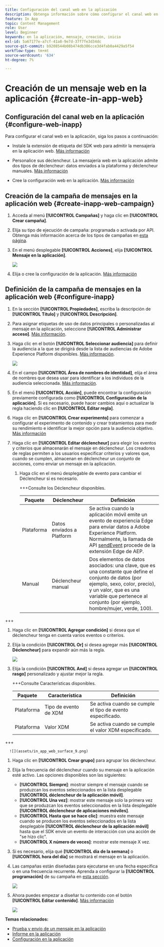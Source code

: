 ```yaml
---
title: Configuración del canal web en la aplicación
description: Obtenga información sobre cómo configurar el canal web en la aplicación en la recopilación de datos
feature: In App
topic: Content Management
role: User
level: Beginner
keywords: en la aplicación, mensaje, creación, inicio
exl-id: 5a67177e-a7cf-41a8-9e7d-37f7fe3d34dc
source-git-commit: b9208544b08b474db386cce3d4fab0a4429a5f54
workflow-type: tm+mt
source-wordcount: '634'
ht-degree: 7%

---
```


# Creación de un mensaje web en la aplicación {#create-in-app-web}

## Configuración del canal web en la aplicación {#configure-web-inapp}

Para configurar el canal web en la aplicación, siga los pasos a continuación:

* Instale la extensión de etiqueta del SDK web para admitir la mensajería en la aplicación web. [Más información](https://experienceleague.adobe.com/docs/experience-platform/tags/extensions/client/web-sdk/web-sdk-extension-configuration.html?lang=en)

* Personalice sus déclencheur. La mensajería web en la aplicación admite dos tipos de déclencheur: datos enviados a la plataforma y déclencheur manuales. [Más información](https://experienceleague.adobe.com/docs/experience-platform/edge/personalization/ajo/web-in-app-messaging.html)

* Cree la configuración web en la aplicación. [Más información](inapp-configuration.md)

## Creación de la campaña de mensajes en la aplicación web {#create-inapp-web-campaign}

1. Acceda al menú **[!UICONTROL Campañas]** y haga clic en **[!UICONTROL Crear campaña]**.

1. Elija su tipo de ejecución de campaña: programada o activada por API. Obtenga más información acerca de los tipos de campañas en [esta página](../campaigns/create-campaign.md#campaigntype).

1. En el menú desplegable **[!UICONTROL Acciones]**, elija **[!UICONTROL Mensaje en la aplicación]**.

   ![](assets/in_app_web_surface_1.png)

1. Elija o cree la configuración de la aplicación. [Más información](inapp-configuration.md#channel-prerequisites)

## Definición de la campaña de mensajes en la aplicación web {#configure-inapp}

1. En la sección **[!UICONTROL Propiedades]**, escriba la descripción de **[!UICONTROL Título]** y **[!UICONTROL Descripción]**.

1. Para asignar etiquetas de uso de datos principales o personalizadas al mensaje en la aplicación, seleccione **[!UICONTROL Administrar acceso]**. [Más información](../administration/object-based-access.md).

1. Haga clic en el botón **[!UICONTROL Seleccionar audiencia]** para definir la audiencia a la que se dirigirá desde la lista de audiencias de Adobe Experience Platform disponibles. [Más información](../audience/about-audiences.md).

   ![](assets/in_app_web_surface_5.png)

1. En el campo **[!UICONTROL Área de nombres de identidad]**, elija el área de nombres que desea usar para identificar a los individuos de la audiencia seleccionada. [Más información](../event/about-creating.md#select-the-namespace).

1. En el menú **[!UICONTROL Acción]**, puede encontrar la configuración previamente configurada como **[!UICONTROL Configuración de la aplicación]**. Si es necesario, puede hacer cambios aquí o actualizar la regla haciendo clic en **[!UICONTROL Editar regla]**.

1. Haga clic en **[!UICONTROL Crear experimento]** para comenzar a configurar el experimento de contenido y crear tratamientos para medir su rendimiento e identificar la mejor opción para la audiencia objetivo. [Más información](../content-management/content-experiment.md)

1. Haga clic en **[!UICONTROL Editar déclencheur]** para elegir los eventos y criterios que almacenarán el mensaje en déclencheur. Los creadores de reglas permiten a los usuarios especificar criterios y valores que, cuando se cumplen, almacenan en déclencheur un conjunto de acciones, como enviar un mensaje en la aplicación.

   1. Haga clic en el menú desplegable de evento para cambiar el Déclencheur si es necesario.

      +++Consulte los Déclencheur disponibles.

      | Paquete | Déclencheur | Definición |
      |---|---|---|
      | Plataforma | Datos enviados a Platform | Se activa cuando la aplicación móvil emite un evento de experiencia Edge para enviar datos a Adobe Experience Platform. Normalmente, la llamada de API [sendEvent](https://developer.adobe.com/client-sdks/documentation/edge-network/api-reference/#sendevent) procede de la extensión Edge de AEP. |
      | Manual | Déclencheur manual | Dos elementos de datos asociados: una clave, que es una constante que define el conjunto de datos (por ejemplo, sexo, color, precio), y un valor, que es una variable que pertenece al conjunto (por ejemplo, hombre/mujer, verde, 100). |

+++

   1. Haga clic en **[!UICONTROL Agregar condición]** si desea que el déclencheur tenga en cuenta varios eventos o criterios.

   1. Elija la condición **[!UICONTROL Or]** si desea agregar más **[!UICONTROL Déclencheur]** para expandir aún más la regla.

      ![](assets/in_app_web_surface_8.png)

   1. Elija la condición **[!UICONTROL And]** si desea agregar un **[!UICONTROL rasgo]** personalizado y ajustar mejor la regla.

      +++Consulte Características disponibles.

      | Paquete | Característica | Definición |
      |---|---|---|
      | Plataforma | Tipo de evento de XDM | Se activa cuando se cumple el tipo de evento especificado. |
      | Plataforma | Valor XDM | Se activa cuando se cumple el valor XDM especificado. |

+++

      ![](assets/in_app_web_surface_9.png)

   1. Haga clic en **[!UICONTROL Crear grupo]** para agrupar los déclencheur.

1. Elija la frecuencia del déclencheur cuando su mensaje en la aplicación esté activo. Las opciones disponibles son las siguientes:

   * **[!UICONTROL Siempre]**: mostrar siempre el mensaje cuando se produzcan los eventos seleccionados en la lista desplegable **[!UICONTROL déclencheur de la aplicación móvil]**.
   * **[!UICONTROL Una vez]**: mostrar este mensaje solo la primera vez que se produzcan los eventos seleccionados en la lista desplegable **[!UICONTROL déclencheur de aplicaciones móviles]**.
   * **[!UICONTROL Hasta que se hace clic]**: muestra este mensaje cuando se producen los eventos seleccionados en la lista desplegable **[!UICONTROL déclencheur de la aplicación móvil]** hasta que el SDK envíe un evento de interacción con una acción de &quot;se hizo clic&quot;.
   * **[!UICONTROL X número de veces]**: mostrar este mensaje X vez.

1. Si es necesario, elija qué **[!UICONTROL día de la semana]** o **[!UICONTROL hora del día]** se mostrará el mensaje en la aplicación.

1. Las campañas están diseñadas para ejecutarse en una fecha específica o en una frecuencia recurrente. Aprenda a configurar la **[!UICONTROL programación]** de su campaña en [esta sección](../campaigns/create-campaign.md#schedule).

   ![](assets/in_app_web_surface_6.png)

1. Ahora puedes empezar a diseñar tu contenido con el botón **[!UICONTROL Editar contenido]**. [Más información](design-in-app.md)

   ![](assets/in_app_web_surface_7.png)

**Temas relacionados:**

* [Prueba y envío de un mensaje en la aplicación](send-in-app.md)
* [Informe en la aplicación](../reports/campaign-global-report.md#inapp-report)
* [Configuración en la aplicación](inapp-configuration.md)
